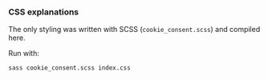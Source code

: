 ### CSS explanations

The only styling was written with SCSS (`cookie_consent.scss`) and compiled here.

Run with:

```
sass cookie_consent.scss index.css
```
